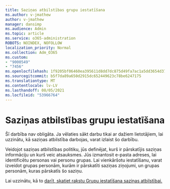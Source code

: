 ```yaml
---
title: Saziņas atbilstības grupu iestatīšana
ms.author: v-jmathew
author: v-jmathew
manager: dansimp
ms.audience: Admin
ms.topic: article
ms.service: o365-administration
ROBOTS: NOINDEX, NOFOLLOW
localization_priority: Normal
ms.collection: Adm_O365
ms.custom:
- "9000549"
- "7456"
ms.openlocfilehash: 1f9205bf06460ea395611d8dd7dc875d49fa7ac1a5dd3654d372e670fb84e4fa
ms.sourcegitcommit: b5f7da89a650d2915dc652449623c78be6247175
ms.translationtype: MT
ms.contentlocale: lv-LV
ms.lasthandoff: 08/05/2021
ms.locfileid: "53966764"
---
```

# <a name="set-up-groups-for-communication-compliance"></a>Saziņas atbilstības grupu iestatīšana

Šī darbība nav obligāta. Ja vēlaties sākt darbu tikai ar dažiem lietotājiem, lai uzzinātu, kā saziņas atbilstība darbojas, varat izlaist šo darbību.  
  
Veidojot saziņas atbilstības politiku, jūs definējat, kurš ir pārskatījis saziņas informāciju un kurš veic atsauksmes. Jūs izmantosit e-pasta adreses, lai identificētu personas vai personu grupas. Lai vienkāršotu iestatīšanu, varat izveidot grupas personām, kurām ir pārskatīti saziņas ziņojumi, un grupas personām, kuras pārskatīs šo saziņu.  
  
Lai uzzinātu, kā to [darīt, skatiet rakstu Grupu iestatīšana saziņas atbilstībai.](https://go.microsoft.com/fwlink/?linkid=2129594)
